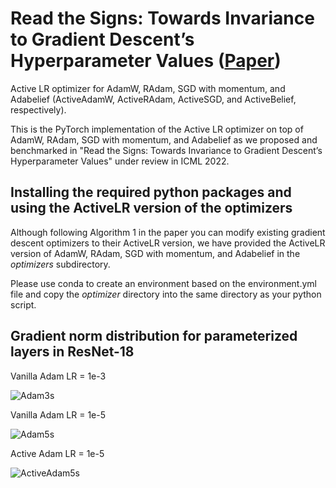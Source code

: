 # Read the Signs: Towards Invariance to Gradient Descent’s Hyperparameter Values ([Paper](https://arxiv.org/abs/2301.10133))
Active LR optimizer for AdamW, RAdam, SGD with momentum, and Adabelief (ActiveAdamW, ActiveRAdam, ActiveSGD, and ActiveBelief, respectively).

This is the PyTorch implementation of the Active LR optimizer on top of AdamW, RAdam, SGD with momentum, and Adabelief as we proposed and benchmarked in "Read the Signs: Towards Invariance to Gradient Descent’s Hyperparameter Values" under review in ICML 2022.

## Installing the required python packages and using the ActiveLR version of the optimizers
Although following Algorithm 1 in the paper you can modify existing gradient descent optimizers to their ActiveLR version, we have provided the ActiveLR version of AdamW, RAdam, SGD with momentum, and Adabelief in the *optimizers* subdirectory.

Please use conda to create an environment based on the environment.yml file and copy the *optimizer* directory into the same directory as your python script. 



## Gradient norm distribution for parameterized layers in ResNet-18
Vanilla Adam
LR = 1e-3

![Adam3s](https://user-images.githubusercontent.com/62418145/155633568-75d0a565-985b-4d6c-8aa6-76b0265e4fd4.png)

Vanilla Adam
LR = 1e-5

![Adam5s](https://user-images.githubusercontent.com/62418145/155633678-c056bd53-96a9-4d73-bc01-8074ca383f3c.png)

Active Adam
LR = 1e-5

![ActiveAdam5s](https://user-images.githubusercontent.com/62418145/155633536-d0e4fc9b-33a1-4019-a1eb-d8b1e0008483.png)
